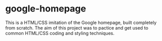 # google-homepage

This is a HTML/CSS imitation of the Google homepage, built completely from scratch. The aim of this project was to pactice and get used to common HTML/CSS coding and styling techniques. 
